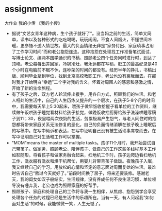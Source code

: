 # assignment
大作业 我的小传
《我的小传》
 +   据说“文艺女青年这种病，生个孩子就好了”。没当妈之前的生活，简单又简单，读书以及各种形式的吃吃喝喝，玩玩闹闹，不食人间烟火，不懂世间冷暖，更参悟不透人情世故。最大的负面情绪无非是“家务付出、家庭琐事占用了工作学习时间”而和老公抱怨连连。这种抱怨在处理找工作准备笔试面试、写博士论文、编两本国学通识的书稿、照顾老公四个任务同时进行时，到达了顶峰。老公每每出差回家，冷锅冷灶，我永远都在写稿，赶工的最高纪录是40个小时在电脑前不眠不休，连吵架的时间的都没有。经历半年的挣扎，书稿出版、顺利毕业拿到学位，找到北京高校教职工作，老公也没有离我而去。在那时我才开始明白“幸运”二个字对我的含义。怀着对周围人的感恩和感激之情，开始了新的生命旅程。
 +  有了孩子之后，双方老人轮流伸出援手，用各自方式，照顾我们的生活。和老人相处的生活中，自己的人生历练又提升的一个层次，在孩子5-8个月的时间中，我需要每天早上5:30起床，喂孩子做早饭收拾屋子看单位的工作资料，继续做午饭哄孩子睡觉看材料给孩子接觉，做晚饭收拾厨房给孩子洗澡哄睡写稿子到11；30，夜里喂两次夜奶的生活，劳累极易产生怨气，与老人同住时的抱怨都将带来家庭关系无法修复的恶化，自己的负面情绪消解在孩子晚上睡眠后的写稿中。在写中倾诉和表达，在写中证明自己没有被生活琐事席卷而去，在写中证明自己对生活和工作可以掌握。
 +  "MOM"means the master of multiple tasks。孩子11个月时，我开始尝试自己带孩子。做家务、照顾老公、陪伴孩子、做自己的工作这些多线程基本工作如影随形。将看孩子和做家务融合起来，扫地机工作时，孩子边爬边看扫地机工作，洗衣服有洗衣和烘干机帮忙，用婴儿背带背孩子做饭。夜晚孩子入眠，我又继续自己的学习。用放松的心情和坚定的意志面对周而复始的生活。最难时告诉自己“熬过今天就好了。”前段时间换了房子，将来还要装修。感谢老天，我的闺女如汉子般结实，生活规律，没有养成任何不良生活习惯，单位领导没有唾弃我，老公也成为照顾家庭的好帮手。
 +  照顾孩子、家庭和处理自己的工作将与我一生相伴，从焦虑、抱怨到学会享受处理各个任务的过程已经是生活中的乐趣所在。当有一天，有人问起我“如何面对生活”的时候，我能微微一笑，人生无憾了。
